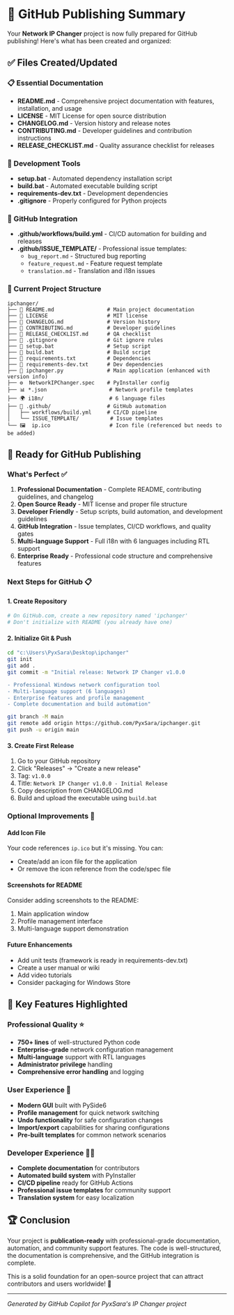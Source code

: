# 🎉 GitHub Publishing Summary

Your **Network IP Changer** project is now fully prepared for GitHub publishing! Here's what has been created and organized:

## ✅ Files Created/Updated

### 📋 Essential Documentation
- **README.md** - Comprehensive project documentation with features, installation, and usage
- **LICENSE** - MIT License for open source distribution  
- **CHANGELOG.md** - Version history and release notes
- **CONTRIBUTING.md** - Developer guidelines and contribution instructions
- **RELEASE_CHECKLIST.md** - Quality assurance checklist for releases

### 🔧 Development Tools
- **setup.bat** - Automated dependency installation script
- **build.bat** - Automated executable building script
- **requirements-dev.txt** - Development dependencies
- **.gitignore** - Properly configured for Python projects

### 🤖 GitHub Integration
- **.github/workflows/build.yml** - CI/CD automation for building and releases
- **.github/ISSUE_TEMPLATE/** - Professional issue templates:
  - `bug_report.md` - Structured bug reporting
  - `feature_request.md` - Feature request template
  - `translation.md` - Translation and i18n issues

### 📁 Current Project Structure
```
ipchanger/
├── 📄 README.md                 # Main project documentation
├── 📄 LICENSE                   # MIT license
├── 📄 CHANGELOG.md              # Version history
├── 📄 CONTRIBUTING.md           # Developer guidelines
├── 📄 RELEASE_CHECKLIST.md      # QA checklist
├── 📄 .gitignore                # Git ignore rules
├── 🔧 setup.bat                 # Setup script
├── 🔧 build.bat                 # Build script
├── 📄 requirements.txt          # Dependencies
├── 📄 requirements-dev.txt      # Dev dependencies
├── 🐍 ipchanger.py              # Main application (enhanced with version info)
├── ⚙️  NetworkIPChanger.spec    # PyInstaller config
├── 📊 *.json                    # Network profile templates
├── 🌍 i18n/                     # 6 language files
├── 🤖 .github/                  # GitHub automation
│   ├── workflows/build.yml     # CI/CD pipeline
│   └── ISSUE_TEMPLATE/          # Issue templates
└── 🖼️  ip.ico                   # Icon file (referenced but needs to be added)
```

## 🚀 Ready for GitHub Publishing

### What's Perfect ✅
1. **Professional Documentation** - Complete README, contributing guidelines, and changelog
2. **Open Source Ready** - MIT license and proper file structure
3. **Developer Friendly** - Setup scripts, build automation, and development guidelines
4. **GitHub Integration** - Issue templates, CI/CD workflows, and quality gates
5. **Multi-language Support** - Full i18n with 6 languages including RTL support
6. **Enterprise Ready** - Professional code structure and comprehensive features

### Next Steps for GitHub 📋

#### 1. Create Repository
```bash
# On GitHub.com, create a new repository named 'ipchanger'
# Don't initialize with README (you already have one)
```

#### 2. Initialize Git & Push
```bash
cd "c:\Users\PyxSara\Desktop\ipchanger"
git init
git add .
git commit -m "Initial release: Network IP Changer v1.0.0

- Professional Windows network configuration tool
- Multi-language support (6 languages)
- Enterprise features and profile management
- Complete documentation and build automation"

git branch -M main
git remote add origin https://github.com/PyxSara/ipchanger.git
git push -u origin main
```

#### 3. Create First Release
1. Go to your GitHub repository
2. Click "Releases" → "Create a new release"
3. Tag: `v1.0.0`
4. Title: `Network IP Changer v1.0.0 - Initial Release`
5. Copy description from CHANGELOG.md
6. Build and upload the executable using `build.bat`

### Optional Improvements 🔧

#### Add Icon File
Your code references `ip.ico` but it's missing. You can:
- Create/add an icon file for the application
- Or remove the icon reference from the code/spec file

#### Screenshots for README
Consider adding screenshots to the README:
1. Main application window
2. Profile management interface
3. Multi-language support demonstration

#### Future Enhancements
- Add unit tests (framework is ready in requirements-dev.txt)
- Create a user manual or wiki
- Add video tutorials
- Consider packaging for Windows Store

## 🎯 Key Features Highlighted

### Professional Quality ⭐
- **750+ lines** of well-structured Python code
- **Enterprise-grade** network configuration management
- **Multi-language** support with RTL languages
- **Administrator privilege** handling
- **Comprehensive error handling** and logging

### User Experience 🎨
- **Modern GUI** built with PySide6
- **Profile management** for quick network switching
- **Undo functionality** for safe configuration changes
- **Import/export** capabilities for sharing configurations
- **Pre-built templates** for common network scenarios

### Developer Experience 👩‍💻
- **Complete documentation** for contributors
- **Automated build system** with PyInstaller
- **CI/CD pipeline** ready for GitHub Actions
- **Professional issue templates** for community support
- **Translation system** for easy localization

## 🏆 Conclusion

Your project is **publication-ready** with professional-grade documentation, automation, and community support features. The code is well-structured, the documentation is comprehensive, and the GitHub integration is complete.

This is a solid foundation for an open-source project that can attract contributors and users worldwide! 🌟

---
*Generated by GitHub Copilot for PyxSara's IP Changer project*